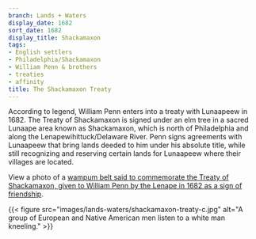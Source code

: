 ```yaml
---
branch: Lands + Waters
display_date: 1682
sort_date: 1682
display_title: Shackamaxon
tags:
- English settlers
- Philadelphia/Shackamaxon
- William Penn & brothers
- treaties
- affinity
title: The Shackamaxon Treaty
---
```


According to legend, William Penn enters into a treaty with Lunaapeew in 1682. The Treaty of Shackamaxon is signed under an elm tree in a sacred Lunaape area known as Shackamaxon, which is north of Philadelphia and along the Lenapewihittuck/Delaware River. Penn signs agreements with Lunaapeew that bring lands deeded to him under his absolute title, while still recognizing and reserving certain lands for Lunaapeew where their villages are located.

View a photo of a [wampum belt said to commemorate the Treaty of Shackamaxon, given to William Penn by the Lenape in 1682 as a sign of friendship](https://commons.wikimedia.org/wiki/File:The_belt_of_wampum_delivered_by_the_Indians_to_William_Penn_at_the_%22Great_Treaty%22_(1682).jpg#/media/File:The_belt_of_wampum_delivered_by_the_Indians_to_William_Penn_at_the_%22Great_Treaty%22_(1682).jpg).

{{< figure src="images/lands-waters/shackamaxon-treaty-c.jpg" alt="A group of European and Native American men listen to a white man kneeling." >}}
